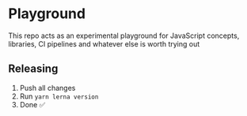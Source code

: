 # Playground

This repo acts as an experimental playground for JavaScript concepts, libraries, CI pipelines and whatever else is worth trying out

## Releasing

1. Push all changes
2. Run `yarn lerna version`
3. Done ✅

<!-- critical patch! -->

<!-- 1 -->
